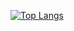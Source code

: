 [![Top Langs](https://github-readme-stats.vercel.app/api/top-langs/?username=KevinHa48&layout=compact&hide=html,ocaml)](https://github.com/KevinHa48/github-readme-stats)


